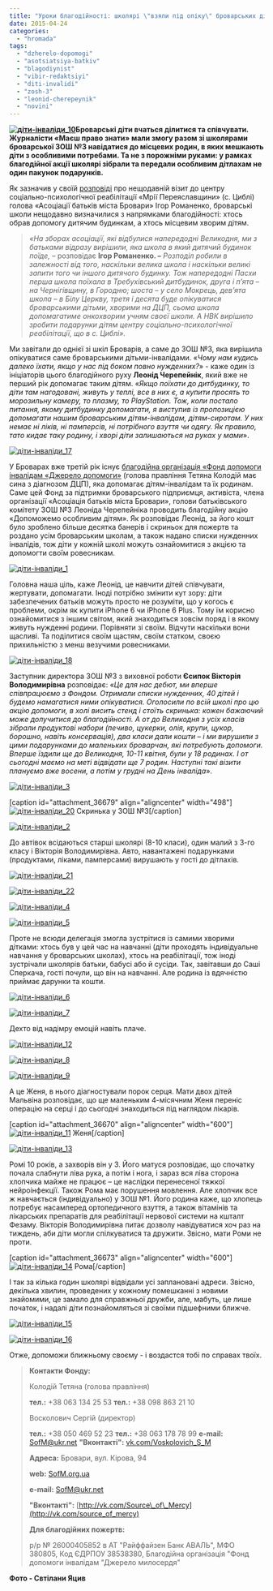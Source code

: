 ```yaml
---
title: "Уроки благодійності: школярі \"взяли під опіку\" броварських дітей з особливими потребами"
date: 2015-04-24
categories: 
  - "hromada"
tags: 
  - "dzherelo-dopomogi"
  - "asotsiatsiya-batkiv"
  - "blagodiynist"
  - "vibir-redaktsiyi"
  - "diti-invalidi"
  - "zosh-3"
  - "leonid-cherepeynik"
  - "novini"
---
```


**[![діти-інваліди_10](https://mpz.brovary.org/wp-content/uploads/2015/04/07D_4064.jpg)](https://mpz.brovary.org/wp-content/uploads/2015/04/07D_4064.jpg)Броварські діти вчаться ділитися та співчувати. Журналісти «Маєш право знати» мали змогу разом зі школярами броварської ЗОШ №3 навідатися до місцевих родин, в яких мешкають діти з особливими потребами. Та не з порожніми руками: у рамках благодійної акції школярі зібрали та передали особливим дітлахам не один пакунок подарунків.**

Як зазначив у своїй [розповіді](https://mpz.brovary.org/insha-storona-medali-yak-uchni-nvk-vidvidali-dityachiy-budinok-u-tsiblyah/) про нещодавній візит до центру соціально-психологічної реабілітації «Мрії Переяславщини» (с. Циблі) голова «Асоціації батьків міста Бровари» Ігор Романенко, броварські школи нещодавно визначилися з напрямками благодійності: хтось обрав допомогу дитячим будинкам, а хтось місцевим хворим дітям.

> _«На зборах асоціації, які відбулися напередодні Великодня, ми з батьками відразу вирішили, яка школа в який дитячий будинок поїде, –_ розповідає **Ігор Романенко. –** _Розподіл робили в залежності від того, наскільки велика школа і наскільки великі запити того чи іншого дитячого будинку. Тож напередодні Пасхи перша школа поїхала в Требухівський дитбудинок,_ _друга і п’ята – на Чернігівщину, в Городню; шоста – у село Мокрець, дев’ята школа – в Білу Церкву, третя і десята буде опікуватися броварськими дітьми, хворими на ДЦП, сьома школа допомагатиме онкохворим учням своєї школи._ _А НВК вирішило зробити подарунки дітям центру соціально-психологічної реабілітації, що в с. Циблі»._

Ми завітали до однієї зі шкіл Броварів, а саме до ЗОШ №3, яка вирішила опікуватися саме броварськими дітьми-інвалідами. «_Чому нам кудись далеко їхати, якщо у нас під боком повно нужденних?_» - каже один із ініціаторів цього благодійного руху **Леонід Черепейнік**, який вже не перший рік допомагає таким дітям. «_Якщо поїхати до дитбудинку, то діти там нагодовані, живуть у теплі, все в них є, а купити просять то морозильну камеру, то плазму, то PlayStation. Тож, коли постало питання, якому дитбудинку допомагати, я виступив із пропозицією допомагати нашим броварським дітям-інвалідам, дітям-сиротам. У них немає ні ліків, ні памперсів, ні потрібного взуття чи одягу. Як правило, тато кидає таку родину, і хворі діти залишаються на руках у мами_».

[![діти-інваліди_17](https://mpz.brovary.org/wp-content/uploads/2015/04/IMG_0635.jpg)](https://mpz.brovary.org/wp-content/uploads/2015/04/IMG_0635.jpg)

У Броварах вже третій рік існує [благодійна організація «Фонд допомоги інвалідам «Джерело допомоги»](http://sofm.org.ua/) (голова правління Тетяна Колодій має сина з діагнозом ДЦП), яка допомагає дітям-інвалідам та їх родинам. Саме цей Фонд за підтримки броварського підприємця, активіста, члена організації «Асоціація батьків міста Бровари», голови батьківського комітету ЗОШ №3 Леоніда Черепейніка проводить благодійну акцію «Допоможемо особливим дітям». Як розповідає Леонід, за його кошт було зроблено більше десятка банерів і скриньок для пожертв та роздано усім броварським школам, а також надано списки нужденних інвалідів, тож діти у кожній школі можуть ознайомитися з акцією та допомогти своїм ровесникам.

[![діти-інваліди_1](https://mpz.brovary.org/wp-content/uploads/2015/04/07D_3999.jpg)](https://mpz.brovary.org/wp-content/uploads/2015/04/07D_3999.jpg)

Головна наша ціль, каже Леонід, це навчити дітей співчувати, жертувати, допомагати. Іноді потрібно змінити кут зору: діти забезпечених батьків можуть просто не розуміти, що у когось є проблеми, окрім як купити iPhone 6 чи iPhone 6 Plus. Тому їм корисно ознайомитися з іншим світом, який знаходиться зовсім поряд і в якому живуть нужденні родини. Порівняти зі своїм. Відчути наскільки вони щасливі. Та поділитися своїм щастям, своїм статком, своєю прихильністю з менш везучими ровесниками.

[![діти-інваліди_18](https://mpz.brovary.org/wp-content/uploads/2015/04/IMG_0639.jpg)](https://mpz.brovary.org/wp-content/uploads/2015/04/IMG_0639.jpg)

Заступник директора ЗОШ №3 з виховної роботи **Єсипок Вікторія Володимирівна** розповідає: «_Це для нас дебют, ми вперше співпрацюємо з Фондом. Отримали списки нужденних, 40 дітей і будемо намагатися ними опікуватися. Оголосили по всій школі про цю акцію допомоги, в холі висить стенд і стоїть скринька: кожен бажаючий може долучитися до благодійності. А от до Великодня з усіх класів зібрали продуктові набори (печиво, цукерки, олія, крупи, цукор, борошно, навіть консервація), два класи дали кошти – і ми вирушили з цими подарунками до маленьких броварчан, які потребують допомоги. Вперше їздили ще до Великодня, 10-11 квітня, були у 18 родинах. І от сьогодні маємо на меті відвідати ще 7 родин. Наступні такі візити плануємо вже восени, а потім у грудні на День інваліда_».

[![діти-інваліди_3](https://mpz.brovary.org/wp-content/uploads/2015/04/07D_4017.jpg)](https://mpz.brovary.org/wp-content/uploads/2015/04/07D_4017.jpg)

\[caption id="attachment\_36679" align="aligncenter" width="498"\][![діти-інваліди_20](https://mpz.brovary.org/wp-content/uploads/2015/04/IMG_0646.jpg)](https://mpz.brovary.org/wp-content/uploads/2015/04/IMG_0646.jpg) Скринька у ЗОШ №3\[/caption\]

[![діти-інваліди_2](https://mpz.brovary.org/wp-content/uploads/2015/04/07D_4015.jpg)](https://mpz.brovary.org/wp-content/uploads/2015/04/07D_4015.jpg)

До автівок всідаються старші школярі (8-10 класи), один малий з 3-го класу і Вікторія Володимирівна. Авто, навантажені подарунками (продуктами, ліками, памперсами) вирушають у гості до дітлахів.

[![діти-інваліди_21](https://mpz.brovary.org/wp-content/uploads/2015/04/IMG_0649.jpg)](https://mpz.brovary.org/wp-content/uploads/2015/04/IMG_0649.jpg)

[![діти-інваліди_22](https://mpz.brovary.org/wp-content/uploads/2015/04/IMG_0654.jpg)](https://mpz.brovary.org/wp-content/uploads/2015/04/IMG_0654.jpg)

[![діти-інваліди_4](https://mpz.brovary.org/wp-content/uploads/2015/04/07D_4022.jpg)](https://mpz.brovary.org/wp-content/uploads/2015/04/07D_4022.jpg)

[![діти-інваліди_5](https://mpz.brovary.org/wp-content/uploads/2015/04/07D_4026.jpg)](https://mpz.brovary.org/wp-content/uploads/2015/04/07D_4026.jpg)

Проте не всюди делегація змогла зустрітися із самими хворими дітками: хтось був у цей час на навчанні (діти проходять індивідуальне навчання у броварських школах), хтось на реабілітації, тож іноді зустрічали школярів батьки, бабусі або й сусіди. Так, завітавши до Саші Сперкача, гості почули, що він на навчанні. Але родина із вдячністю приймає дарунки та кошти.

[![діти-інваліди_6](https://mpz.brovary.org/wp-content/uploads/2015/04/07D_4035.jpg)](https://mpz.brovary.org/wp-content/uploads/2015/04/07D_4035.jpg)

[![діти-інваліди_7](https://mpz.brovary.org/wp-content/uploads/2015/04/07D_4042.jpg)](https://mpz.brovary.org/wp-content/uploads/2015/04/07D_4042.jpg)

Дехто від надімру емоцій навіть плаче.

[![діти-інваліди_12](https://mpz.brovary.org/wp-content/uploads/2015/04/07D_4080.jpg)](https://mpz.brovary.org/wp-content/uploads/2015/04/07D_4080.jpg)

[![діти-інваліди_8](https://mpz.brovary.org/wp-content/uploads/2015/04/07D_4048.jpg)](https://mpz.brovary.org/wp-content/uploads/2015/04/07D_4048.jpg)

[![діти-інваліди_9](https://mpz.brovary.org/wp-content/uploads/2015/04/07D_4053.jpg)](https://mpz.brovary.org/wp-content/uploads/2015/04/07D_4053.jpg)

А це Женя, в нього діагностували порок серця. Мати двох дітей Мальвіна розповідає, що ще маленьким 4-місячним Женя переніс операцію на серці і до сьогодні знаходиться під наглядом лікарів.

\[caption id="attachment\_36670" align="aligncenter" width="600"\][![діти-інваліди_11](https://mpz.brovary.org/wp-content/uploads/2015/04/07D_4067.jpg)](https://mpz.brovary.org/wp-content/uploads/2015/04/07D_4067.jpg) Женя\[/caption\]

[![діти-інваліди_13](https://mpz.brovary.org/wp-content/uploads/2015/04/07D_4083.jpg)](https://mpz.brovary.org/wp-content/uploads/2015/04/07D_4083.jpg)

Ромі 10 років, а захворів він у 3. Його матуся розповідає, що спочатку почала слабнути ліва рука, а потім і нога, і зараз вся ліва сторона хлопчика майже не працює – це наслідки перенесеної тяжкої нейроінфекції. Також Рома має порушення мовлення. Але хлопчик все ж навчається (індивідуально) у ЗОШ №1. Його родина каже, що хлопець потребує насамперед ортопедичного взуття, а також вітамінів та лікарських препаратів для реабілітації нервової системи на кшталт Фезаму. Вікторія Володимирівна питає дозволу навідуватися хоч раз на тиждень, аби діти могли спілкуватися та дружити. Звісно, мати Роми не проти.

\[caption id="attachment\_36673" align="aligncenter" width="600"\][![діти-інваліди_14](https://mpz.brovary.org/wp-content/uploads/2015/04/07D_4089.jpg)](https://mpz.brovary.org/wp-content/uploads/2015/04/07D_4089.jpg) Рома\[/caption\]

І так за кілька годин школярі відвідали усі заплановані адреси. Звісно, декілька хвилин, проведених у кожному помешканні з новими знайомими, це замало для справжньої дружби, але, мабуть, це лише початок, і надалі діти познайомляться зі своїми підшефними ближче.

[![діти-інваліди_15](https://mpz.brovary.org/wp-content/uploads/2015/04/07D_4094.jpg)](https://mpz.brovary.org/wp-content/uploads/2015/04/07D_4094.jpg)

[![діти-інваліди_16](https://mpz.brovary.org/wp-content/uploads/2015/04/07D_4097.jpg)](https://mpz.brovary.org/wp-content/uploads/2015/04/07D_4097.jpg)

Отже, допоможи ближньому своєму - і воздастся тобі по справах твоїх.

> **Контакти Фонду:**
> 
> Колодій Тетяна (голова правління)
> 
> **тел.:** +38 063 134 25 53 **тел.:** +38 098 863 21 10
> 
> Восколович Сергій (директор)
> 
> **тел.:** +38 050 469 52 23 **тел.:** +38 063 178 78 99 **e-mail:** [SofM@ukr.net](mailto:sofm@ukr.net) **"Вконтакті":** [vk.com/Voskolovich\_S\_M](http://vk.com/voskolovich_s_m)
> 
> **Адреса:** Бровари, вул. Кірова, 94
> 
> **web:** [SofM.org.ua](http://sofm.org.ua/)
> 
> **e-mail:** [SofM@ukr.net](mailto:sofm@ukr.net)
> 
> **"Вконтакті":** [http://vk.com/Source\_of\_Mercy](http://vk.com/source_of_mercy)
> 
> **Для благодійних пожертв:**
> 
> р/р № 26000405852 в АТ "Райффайзен Банк АВАЛЬ", МФО 380805, Код ЄДРПОУ 38538380, Благодійна організація "Фонд допомоги інвалідам "Джерело милосердя"

**Фото - Свтілани Яцив**
